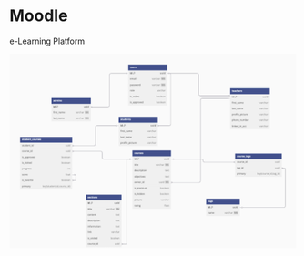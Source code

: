 # Moodle
e-Learning Platform

<p align="center">
  <img src="src/utils/diagram.png" alt="Database Diagram" width="600"/>
</p>
